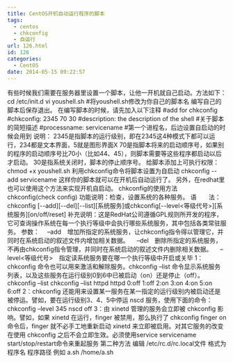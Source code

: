 ```yaml
---
title: CentOS开机自动运行程序的脚本
tags:
  - centos
  - chkconfig
  - 自运行
url: 126.html
id: 126
categories:
  - CentOS
date: 2014-05-15 09:22:57
---
```


有些时候我们需要在服务器里设置一个脚本，让他一开机就自己启动。方法如下： cd /etc/init.d vi youshell.sh #将youshell.sh修改为你自己的脚本名 编写自己的脚本后保存退出。 在编写脚本的时候，请先加入以下注释 #add for chkconfig #chkconfig: 2345 70 30 #description: the description of the shell #关于脚本的简短描述 #processname: servicename #第一个进程名，后边设置自启动的时候会用到 说明： 2345是指脚本的运行级别，即在2345这4种模式下都可以运行，234都是文本界面，5就是图形界面X 70是指脚本将来的启动顺序号，如果别的程序的启动顺序号比70小（比如44、45），则脚本需要等这些程序都启动以后才启动。 30是指系统关闭时，脚本的停止顺序号。 给脚本添加上可执行权限： chmod +x youshell.sh 利用chkconfig命令将脚本设置为自启动 chkconfig --add servicename 这样你的脚本就可以在开机后自动运行了。 另外，在redhat里也可以使用这个方法来实现开机自启动。 chkconfig的使用方法 chkconfig(check config) 功能说明：检查，设置系统的各种服务。 语　　法：chkconfig \[--add\]\[--del\]\[--list\]\[系统服务\]或chkconfig\[--level<等级代号>\]\[系统服务\]\[on/off/reset\] 补充说明：这是RedHat公司遵循GPL规则所开发的程序，它可查询操作系统在每一个执行等级中会执行哪些系统服务，其中包括各类常驻服务。 参数： 　–add　增加所指定的系统服务，让chkconfig指令得以管理它，并同时在系统启动的叙述文件内增加相关数据。 　–del　删除所指定的系统服务，不再由chkconfig指令管理，并同时在系统启动的叙述文件内删除相关数据。 　–level<等级代号>　指定读系统服务要在哪一个执行等级中开启或关毕 1：chkconfig 命令也可以用来激活和解除服务。chkconfig –list 命令显示系统服务列表，以及这些服务在运行级别0到6中已被启动（on）还是停止（off）。 chkconfig –list chkconfig –list httpd httpd 0:off 1:off 2:on 3:on 4:on 5:on 6:off 2：chkconfig 还能用来设置某一服务在某一指定的运行级别内被启动还是被停运。譬如，要在运行级别3、4、5中停运 nscd 服务，使用下面的命令： chkconfig –level 345 nscd off 3：由 xinetd 管理的服务会立即被 chkconfig 影响。譬如，如果 xinetd 在运行，finger 被禁用，那么执行了 chkconfig finger on 命令后，finger 就不必手工地重新启动 xinetd 来立即被启用。对其它服务的改变在使用 chkconfig 之后不会立即生效。必须使用service servicename start/stop/restart命令来重起服务 第二种方法 编辑 /etc/rc.d/rc.local文件 格式为 程序名 程序路径 例如 a.sh /home/a.sh